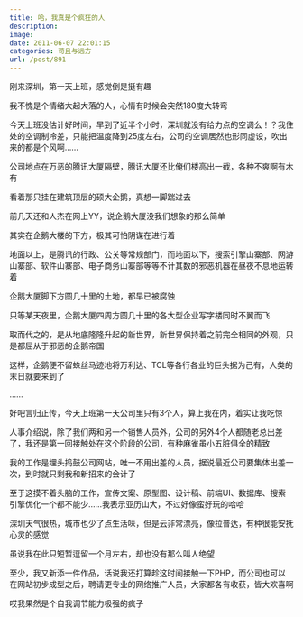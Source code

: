 ```yaml
---
title: 哈，我真是个疯狂的人
description: 
image: 
date: 2011-06-07 22:01:15
categories: 苟且与远方
url: /post/891
---
```


刚来深圳，第一天上班，感觉倒是挺有趣

我不愧是个情绪大起大落的人，心情有时候会突然180度大转弯

今天上班没估计好时间，早到了近半个小时，深圳就没有给力点的空调么！？我住处的空调制冷差，只能把温度降到25度左右，公司的空调居然也形同虚设，吹出来的都是个风啊……

公司地点在万恶的腾讯大厦隔壁，腾讯大厦还比俺们楼高出一截，各种不爽啊有木有

看着那只挂在建筑顶层的硕大企鹅，真想一脚踹过去

前几天还和人杰在网上YY，说企鹅大厦没我们想象的那么简单

其实在企鹅大楼的下方，极其可怕阴谋在进行着

地面以上，是腾讯的行政、公关等常规部门，而地面以下，搜索引擎山寨部、网游山寨部、软件山寨部、电子商务山寨部等等不计其数的邪恶机器在昼夜不息地运转着

企鹅大厦脚下方圆几十里的土地，都早已被腐蚀

只等某天夜里，企鹅大厦四周方圆几十里的各大型企业写字楼同时不翼而飞

取而代之的，是从地底隆隆升起的新世界，新世界保持着之前完全相同的外观，只是都屈从于邪恶的企鹅帝国

这样，企鹅便不留蛛丝马迹地将万利达、TCL等各行各业的巨头据为己有，人类的末日就要来到了

……

好吧言归正传，今天上班第一天公司里只有3个人，算上我在内，着实让我吃惊

人事介绍说，除了我们两和另一个销售人员外，公司的另外4个人都随老总出差了，我还是第一回接触处在这个阶段的公司，有种麻雀虽小五脏俱全的精致

我的工作是埋头捣鼓公司网站，唯一不用出差的人员，据说最近公司要集体出差一次，到时就只剩我和新招来的会计了

至于这摸不着头脑的工作，宣传文案、原型图、设计稿、前端UI、数据库、搜索引擎优化一个都不能少……我表示亚历山大，不过好像蛮好玩的哈哈

深圳天气很热，城市也少了点生活味，但是云非常漂亮，像拉普达，有种很能安抚心灵的感觉

虽说我在此只短暂逗留一个月左右，却也没有那么叫人绝望

至少，我又新添一件作品，话说我还打算趁这时间接触一下PHP，而公司也可以在网站初步成型之后，聘请更专业的网络推广人员，大家都各有收获，皆大欢喜啊

哎我果然是个自我调节能力极强的疯子